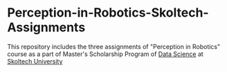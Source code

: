 # Perception-in-Robotics-Skoltech-Assignments
This repository includes the three assignments of "Perception in Robotics" course as a part of Master's Scholarship Program of [Data Science](https://www.skoltech.ru/en/education/msc-programs/ds/) at [Skoltech University](https://www.skoltech.ru/en/)
